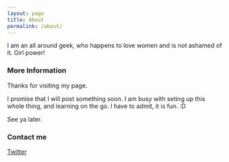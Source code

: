 ```yaml
---
layout: page
title: About
permalink: /about/
---
```


I am an all around geek, who happens to love women and is not ashamed of it. Girl power!

### More Information

Thanks for visiting my page.

I promise that I will post something soon. I am busy with seting up this whole thing, and learning on the go. I have to admit, it is fun. :D 

See ya later.


### Contact me

[Twitter](https://twitter.com/1_procrastinate)
